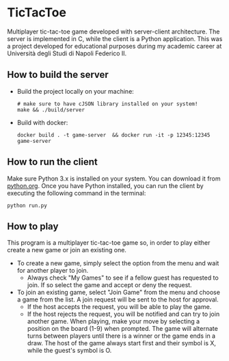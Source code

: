 # TicTacToe
Multiplayer tic-tac-toe game developed with server-client architecture. The server is implemented in C, while the client is a Python application. This was a project developed for educational purposes during my academic career at Università degli Studi di Napoli Federico II.
## How to build the server
+ Build the project locally on your machine:
    ```shell
    # make sure to have cJSON library installed on your system!
    make && ./build/server
    ```
+ Build with docker:
    ```shell
    docker build . -t game-server  && docker run -it -p 12345:12345 game-server
    ```
## How to run the client
Make sure Python 3.x is installed on your system. You can download it from [python.org](https://www.python.org/downloads/).
Once you have Python installed, you can run the client by executing the following command in the terminal:
```shell
python run.py
```
## How to play
This program is a multiplayer tic-tac-toe game so, in order to play either create a new game or join an existing one.
+ To create a new game, simply select the option from the menu and wait for another player to join.
    + Always check "My Games" to see if a fellow guest has requested to join. If so select the game and accept or deny the request.      
+ To join an existing game, select "Join Game" from the menu and choose a game from the list. A join request will be sent to the host for approval.
   + If the host accepts the request, you will be able to play the game.
   + If the host rejects the request, you will be notified and can try to join another game.
When playing, make your move by selecting a position on the board (1-9) when prompted. The game will alternate turns between players until there is a winner or the game ends in a draw. The host of the game always start first and their symbol is X, while the guest's symbol is O.
